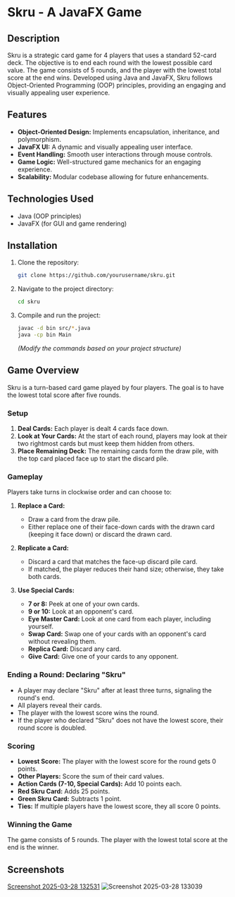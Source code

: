 
# Skru - A JavaFX Game

## Description
Skru is a strategic card game for 4 players that uses a standard 52-card deck. The objective is to end each round with the lowest possible card value. The game consists of 5 rounds, and the player with the lowest total score at the end wins. Developed using Java and JavaFX, Skru follows Object-Oriented Programming (OOP) principles, providing an engaging and visually appealing user experience.

## Features
- **Object-Oriented Design:** Implements encapsulation, inheritance, and polymorphism.
- **JavaFX UI:** A dynamic and visually appealing user interface.
- **Event Handling:** Smooth user interactions through  mouse controls.
- **Game Logic:** Well-structured game mechanics for an engaging experience.
- **Scalability:** Modular codebase allowing for future enhancements.

## Technologies Used
- Java (OOP principles)
- JavaFX (for GUI and game rendering)

## Installation
1. Clone the repository:
   ```sh
   git clone https://github.com/yourusername/skru.git
   ```
2. Navigate to the project directory:
   ```sh
   cd skru
   ```
3. Compile and run the project:
   ```sh
   javac -d bin src/*.java
   java -cp bin Main
   ```
   *(Modify the commands based on your project structure)*

## Game Overview
Skru is a turn-based card game played by four players. The goal is to have the lowest total score after five rounds. 

### Setup
1. **Deal Cards:** Each player is dealt 4 cards face down.
2. **Look at Your Cards:** At the start of each round, players may look at their two rightmost cards but must keep them hidden from others.
3. **Place Remaining Deck:** The remaining cards form the draw pile, with the top card placed face up to start the discard pile.

### Gameplay
Players take turns in clockwise order and can choose to:

1. **Replace a Card:**
   - Draw a card from the draw pile.
   - Either replace one of their face-down cards with the drawn card (keeping it face down) or discard the drawn card.

2. **Replicate a Card:**
   - Discard a card that matches the face-up discard pile card.
   - If matched, the player reduces their hand size; otherwise, they take both cards.

3. **Use Special Cards:**
   - **7 or 8:** Peek at one of your own cards.
   - **9 or 10:** Look at an opponent's card.
   - **Eye Master Card:** Look at one card from each player, including yourself.
   - **Swap Card:** Swap one of your cards with an opponent's card without revealing them.
   - **Replica Card:** Discard any card.
   - **Give Card:** Give one of your cards to any opponent.

### Ending a Round: Declaring "Skru"
- A player may declare "Skru" after at least three turns, signaling the round's end.
- All players reveal their cards.
- The player with the lowest score wins the round.
- If the player who declared "Skru" does not have the lowest score, their round score is doubled.

### Scoring
- **Lowest Score:** The player with the lowest score for the round gets 0 points.
- **Other Players:** Score the sum of their card values.
- **Action Cards (7-10, Special Cards):** Add 10 points each.
- **Red Skru Card:** Adds 25 points.
- **Green Skru Card:** Subtracts 1 point.
- **Ties:** If multiple players have the lowest score, they all score 0 points.

### Winning the Game
The game consists of 5 rounds. The player with the lowest total score at the end is the winner.

## Screenshots
[Screenshot 2025-03-28 132531](https://github.com/user-attachments/assets/f53a561d-dcf7-48f9-919b-8eca5129ee16)
![Screenshot 2025-03-28 133039](https://github.com/user-attachments/assets/68cee380-b981-4944-a9a5-ec3c34ff932e)




